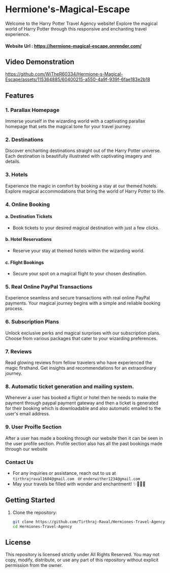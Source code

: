 # Hermione's-Magical-Escape

Welcome to the Harry Potter Travel Agency website! Explore the magical world of Harry Potter through this responsive and enchanting travel experience.

#### Website Url : https://hermione-magical-escape.onrender.com/

## Video Demonstration

https://github.com/WiTheR60334/Hermione-s-Magical-Escape/assets/115364885/60400215-a550-4a9f-939f-6fae183e2b18

## Features

### 1. Parallax Homepage

Immerse yourself in the wizarding world with a captivating parallax homepage that sets the magical tone for your travel journey.

### 2. Destinations

Discover enchanting destinations straight out of the Harry Potter universe. Each destination is beautifully illustrated with captivating imagery and details.

### 3. Hotels

Experience the magic in comfort by booking a stay at our themed hotels. Explore magical accommodations that bring the world of Harry Potter to life.

### 4. Online Booking

#### a. Destination Tickets
   - Book tickets to your desired magical destination with just a few clicks.

#### b. Hotel Reservations
   - Reserve your stay at themed hotels within the wizarding world.

#### c. Flight Bookings
   - Secure your spot on a magical flight to your chosen destination.

### 5. Real Online PayPal Transactions

Experience seamless and secure transactions with real online PayPal payments. Your magical journey begins with a simple and reliable booking process.


### 6. Subscription Plans

Unlock exclusive perks and magical surprises with our subscription plans. Choose from various packages that cater to your wizarding preferences.

### 7. Reviews

Read glowing reviews from fellow travelers who have experienced the magic firsthand. Get insights and recommendations for an extraordinary journey.

### 8. Automatic ticket generation and mailing system.

Whenever a user has booked a flight or hotel then he needs to make the payment through paypal payment gateway and then a ticket is generated for their booking which is downloadable and also automatic emailed to the user's email address.

### 9. User Proifle Section

After a user has made a booking through our website then it can be seen in the user profile section. Profile section also has all the past bookings made through our website


###  Contact Us

- For any inquiries or assistance, reach out to us at ``tirthrajraval1604@gmail.com `` or ``enderwither1234@gmail.com``
- May your travels be filled with wonder and enchantment! ✨🧙‍♂️🔮


## Getting Started

1. Clone the repository:

   ```bash
   git clone https://github.com/Tirthraj-Raval/Hermiones-Travel-Agency.git
   cd Hermiones-Travel-Agency
   ```

## License

This repository is licensed strictly under All Rights Reserved. You may not copy, modify, distribute, or use any part of this repository without explicit permission from the owner.

